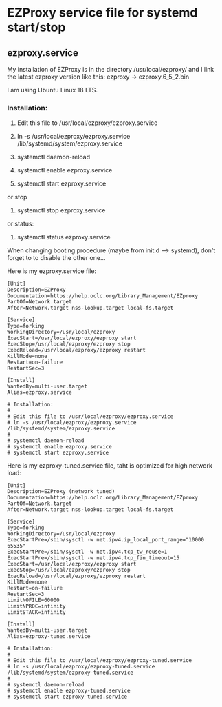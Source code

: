 # EZProxy service file for systemd start/stop
## ezproxy.service

My installation of EZProxy is in the directory /usr/local/ezproxy/ and I link the latest ezproxy version like this: 
ezproxy -> ezproxy.6_5_2.bin

I am using Ubuntu Linux 18 LTS.

### Installation:

1. Edit this file to /usr/local/ezproxy/ezproxy.service 
2. ln -s /usr/local/ezproxy/ezproxy.service /lib/systemd/system/ezproxy.service 

3. systemctl daemon-reload 
4. systemctl enable ezproxy.service
5. systemctl start ezproxy.service  

or stop

1. systemctl stop ezproxy.service

or status:

1. systemctl status ezproxy.service

When changing booting procedure (maybe from init.d --> systemd), don't forget to to disable the other one...

Here is my ezproxy.service file:


```
[Unit]
Description=EZProxy
Documentation=https://help.oclc.org/Library_Management/EZproxy
PartOf=Network.target
After=Network.target nss-lookup.target local-fs.target

[Service]
Type=forking
WorkingDirectory=/usr/local/ezproxy
ExecStart=/usr/local/ezproxy/ezproxy start
ExecStop=/usr/local/ezproxy/ezproxy stop
ExecReload=/usr/local/ezproxy/ezproxy restart
KillMode=none
Restart=on-failure
RestartSec=3

[Install]
WantedBy=multi-user.target
Alias=ezproxy.service

# Installation:
#
# Edit this file to /usr/local/ezproxy/ezproxy.service 
# ln -s /usr/local/ezproxy/ezproxy.service /lib/systemd/system/ezproxy.service 
#
# systemctl daemon-reload 
# systemctl enable ezproxy.service
# systemctl start ezproxy.service  
```



Here is my ezproxy-tuned.service file, taht is optimized for high network load:
```
[Unit]
Description=EZProxy (network tuned)
Documentation=https://help.oclc.org/Library_Management/EZproxy
PartOf=Network.target
After=Network.target nss-lookup.target local-fs.target

[Service]
Type=forking
WorkingDirectory=/usr/local/ezproxy
ExecStartPre=/sbin/sysctl -w net.ipv4.ip_local_port_range="10000 65535"
ExecStartPre=/sbin/sysctl -w net.ipv4.tcp_tw_reuse=1
ExecStartPre=/sbin/sysctl -w net.ipv4.tcp_fin_timeout=15
ExecStart=/usr/local/ezproxy/ezproxy start
ExecStop=/usr/local/ezproxy/ezproxy stop
ExecReload=/usr/local/ezproxy/ezproxy restart
KillMode=none
Restart=on-failure
RestartSec=3
LimitNOFILE=60000
LimitNPROC=infinity
LimitSTACK=infinity

[Install]
WantedBy=multi-user.target
Alias=ezproxy-tuned.service

# Installation:
#
# Edit this file to /usr/local/ezproxy/ezproxy-tuned.service 
# ln -s /usr/local/ezproxy/ezproxy-tuned.service /lib/systemd/system/ezproxy-tuned.service 
#
# systemctl daemon-reload 
# systemctl enable ezproxy-tuned.service
# systemctl start ezproxy-tuned.service  
```



